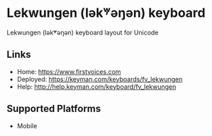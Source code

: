 Lekwungen (lək̓ʷəŋən) keyboard
======================

Lekwungen (lək̓ʷəŋən) keyboard layout for Unicode

Links
-----

 * Home:     <https://www.firstvoices.com>
 * Deployed: <https://keyman.com/keyboards/fv_lekwungen>
 * Help:     <http://help.keyman.com/keyboard/fv_lekwungen>
 
Supported Platforms
-------------------

 * Mobile
